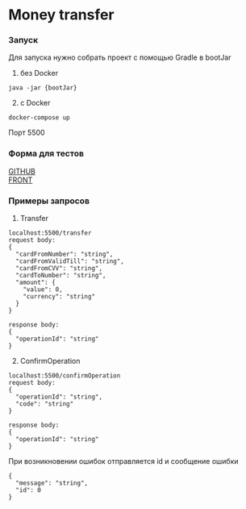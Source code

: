 # Money transfer

### Запуск  
Для запуска нужно собрать проект с помощью Gradle в bootJar

1) без Docker
```
java -jar {bootJar}
```
2) c Docker
```
docker-compose up
```
Порт 5500
### Форма для тестов  
[GITHUB](https://github.com/serp-ya/card-transfer)  
[FRONT](https://serp-ya.github.io/card-transfer/)

### Примеры запросов

1) Transfer
```
localhost:5500/transfer
request body:
{
  "cardFromNumber": "string",
  "cardFromValidTill": "string",
  "cardFromCVV": "string",
  "cardToNumber": "string",
  "amount": {
    "value": 0,
    "currency": "string"
  }
}

response body:
{
  "operationId": "string"
}
```
2) ConfirmOperation
```
localhost:5500/confirmOperation
request body:
{
  "operationId": "string",
  "code": "string"
}

response body:
{
  "operationId": "string"
}
```

При возникновении ошибок отправляется id и сообщение ошибки
```
{
  "message": "string",
  "id": 0
}
```

